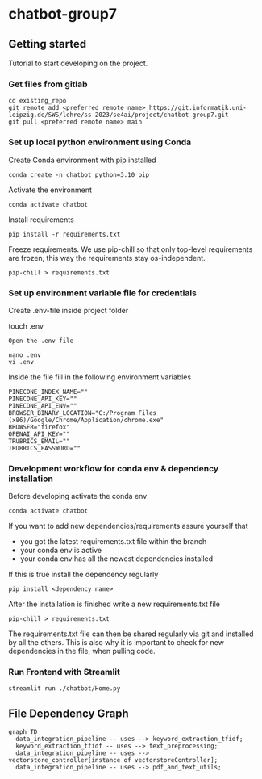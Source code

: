 # chatbot-group7

## Getting started
Tutorial to start developing on the project.

### Get files from gitlab

```
cd existing_repo
git remote add <preferred remote name> https://git.informatik.uni-leipzig.de/SWS/lehre/ss-2023/se4ai/project/chatbot-group7.git
git pull <preferred remote name> main
```

### Set up local python environment using Conda

Create Conda environment with pip installed
```
conda create -n chatbot python=3.10 pip
```

Activate the environment
```
conda activate chatbot
```

Install requirements
```
pip install -r requirements.txt
```

Freeze requirements. We use pip-chill so that only top-level requirements are frozen, this way the requirements stay os-independent.
```
pip-chill > requirements.txt
```


### Set up environment variable file for credentials

Create .env-file inside project folder

touch .env
```
Open the .env file

nano .env
vi .env
```

Inside the file fill in the following environment variables
```
PINECONE_INDEX_NAME=""
PINECONE_API_KEY=""
PINECONE_API_ENV=""
BROWSER_BINARY_LOCATION="C:/Program Files (x86)/Google/Chrome/Application/chrome.exe"
BROWSER="firefox"
OPENAI_API_KEY=""
TRUBRICS_EMAIL=""
TRUBRICS_PASSWORD=""
```

### Development workflow for conda env & dependency installation

Before developing activate the conda env
```
conda activate chatbot
```

If you want to add new dependencies/requirements assure yourself that
* you got the latest requirements.txt file within the branch
* your conda env is active
* your conda env has all the newest dependencies installed

If this is true install the dependency regularly
```
pip install <dependency name>
```

After the installation is finished write a new requirements.txt file
```
pip-chill > requirements.txt
```

The requirements.txt file can then be shared regularly via git and installed by all the others. This is also why it is important to check for new dependencies in the file, when pulling code.


### Run Frontend with Streamlit
```
streamlit run ./chatbot/Home.py
```


## File Dependency Graph

```mermaid
graph TD
  data_integration_pipeline -- uses --> keyword_extraction_tfidf;
  keyword_extraction_tfidf -- uses --> text_preprocessing;
  data_integration_pipeline -- uses --> vectorstore_controller[instance of vectorstoreController];
  data_integration_pipeline -- uses --> pdf_and_text_utils;
```
